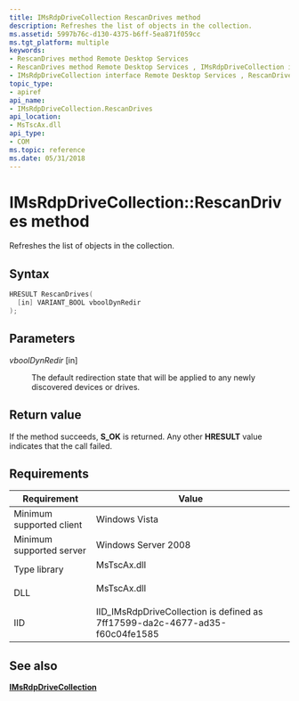 ```yaml
---
title: IMsRdpDriveCollection RescanDrives method
description: Refreshes the list of objects in the collection.
ms.assetid: 5997b76c-d130-4375-b6ff-5ea871f059cc
ms.tgt_platform: multiple
keywords:
- RescanDrives method Remote Desktop Services
- RescanDrives method Remote Desktop Services , IMsRdpDriveCollection interface
- IMsRdpDriveCollection interface Remote Desktop Services , RescanDrives method
topic_type:
- apiref
api_name:
- IMsRdpDriveCollection.RescanDrives
api_location:
- MsTscAx.dll
api_type:
- COM
ms.topic: reference
ms.date: 05/31/2018
---
```


# IMsRdpDriveCollection::RescanDrives method

Refreshes the list of objects in the collection.

## Syntax


```C++
HRESULT RescanDrives(
  [in] VARIANT_BOOL vboolDynRedir
);
```



## Parameters

<dl> <dt>

*vboolDynRedir* \[in\]
</dt> <dd>

The default redirection state that will be applied to any newly discovered devices or drives.

</dd> </dl>

## Return value

If the method succeeds, **S\_OK** is returned. Any other **HRESULT** value indicates that the call failed.

## Requirements



| Requirement | Value |
|-------------------------------------|------------------------------------------------------------------------------------------|
| Minimum supported client<br/> | Windows Vista<br/>                                                                 |
| Minimum supported server<br/> | Windows Server 2008<br/>                                                           |
| Type library<br/>             | <dl> <dt>MsTscAx.dll</dt> </dl>   |
| DLL<br/>                      | <dl> <dt>MsTscAx.dll</dt> </dl>   |
| IID<br/>                      | IID\_IMsRdpDriveCollection is defined as 7ff17599-da2c-4677-ad35-f60c04fe1585<br/> |



## See also

<dl> <dt>

[**IMsRdpDriveCollection**](imsrdpdrivecollection.md)
</dt> </dl>

 

 





